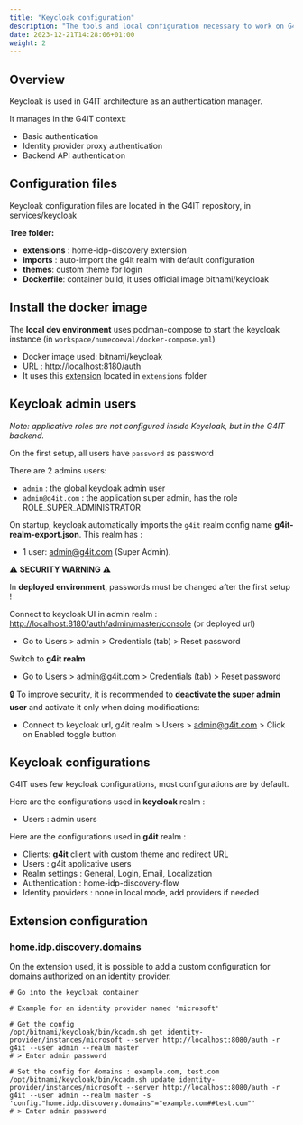 ```yaml
---
title: "Keycloak configuration"
description: "The tools and local configuration necessary to work on G4IT"
date: 2023-12-21T14:28:06+01:00
weight: 2
---
```


## Overview

Keycloak is used in G4IT architecture as an authentication manager.

It manages in the G4IT context:
- Basic authentication 
- Identity provider proxy authentication
- Backend API authentication

## Configuration files

Keycloak configuration files are located in the G4IT repository, in services/keycloak

__Tree folder:__
- __extensions__ : home-idp-discovery extension
- __imports__ : auto-import the g4it realm with default configuration
- __themes__: custom theme for login
- __Dockerfile__: container build, it uses official image bitnami/keycloak

## Install the docker image

The __local dev environment__ uses podman-compose to start the keycloak instance (in `workspace/numecoeval/docker-compose.yml`)
- Docker image used: bitnami/keycloak
- URL : http://localhost:8180/auth
- It uses this [extension](https://github.com/sventorben/keycloak-home-idp-discovery) located in `extensions` folder

## Keycloak admin users

*Note: applicative roles are not configured inside Keycloak, but in the G4IT backend.*

On the first setup, all users have `password` as password

There are 2 admins users:
- `admin` : the global keycloak admin user
- `admin@g4it.com` : the application super admin, has the role ROLE_SUPER_ADMINISTRATOR

On startup, keycloak automatically imports the `g4it` realm config name __g4it-realm-export.json__. This realm has :
- 1 user: admin@g4it.com (Super Admin).
 
:warning: __SECURITY WARNING__ :warning:

In __deployed environment__, passwords must be changed after the first setup !

Connect to keycloak UI in admin realm : [http://localhost:8180/auth/admin/master/console](http://localhost:8180/auth/admin/master/console) (or deployed url)
- Go to Users > admin > Credentials (tab) > Reset password

Switch to __g4it realm__
- Go to Users > admin@g4it.com > Credentials (tab) > Reset password

:lock: To improve security, it is recommended to __deactivate the super admin user__ and activate it only when doing modifications:
- Connect to keycloak url, g4it realm > Users > admin@g4it.com > Click on Enabled toggle button


## Keycloak configurations

G4IT uses few keycloak configurations, most configurations are by default.

Here are the configurations used in __keycloak__ realm :
- Users : admin users

Here are the configurations used in __g4it__ realm :
- Clients: __g4it__ client with custom theme and redirect URL
- Users : g4it applicative users
- Realm settings : General, Login, Email, Localization
- Authentication : home-idp-discovery-flow
- Identity providers : none in local mode, add providers if needed


## Extension configuration

### home.idp.discovery.domains

On the extension used, it is possible to add a custom configuration for domains authorized on an identity provider.

```shell
# Go into the keycloak container

# Example for an identity provider named 'microsoft'

# Get the config
/opt/bitnami/keycloak/bin/kcadm.sh get identity-provider/instances/microsoft --server http://localhost:8080/auth -r g4it --user admin --realm master
# > Enter admin password

# Set the config for domains : example.com, test.com
/opt/bitnami/keycloak/bin/kcadm.sh update identity-provider/instances/microsoft --server http://localhost:8080/auth -r g4it --user admin --realm master -s 'config."home.idp.discovery.domains"="example.com##test.com"'
# > Enter admin password
```
